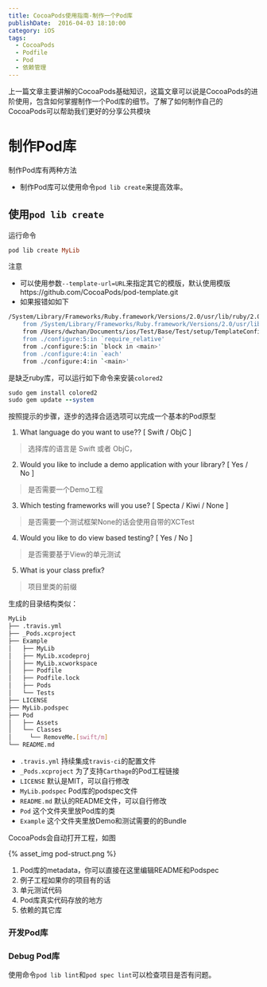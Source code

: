 ```yaml
---
title: CocoaPods使用指南-制作一个Pod库
publishDate:  2016-04-03 18:10:00
category: iOS
tags:
  - CocoaPods
  - Podfile
  - Pod
  - 依赖管理
---
```


上一篇文章主要讲解的CocoaPods基础知识，这篇文章可以说是CocoaPods的进阶使用，包含如何掌握制作一个Pod库的细节。了解了如何制作自己的CocoaPods可以帮助我们更好的分享公共模块

<!-- toc -->

# 制作Pod库
制作Pod库有两种方法

* 制作Pod库可以使用命令`pod lib create`来提高效率。

## 使用`pod lib create`
运行命令
```ruby
pod lib create MyLib
```
注意
* 可以使用参数`--template-url=URL`来指定其它的模版，默认使用模版https://github.com/CocoaPods/pod-template.git
* 如果报错如如下

<!-- more -->

```bash
/System/Library/Frameworks/Ruby.framework/Versions/2.0/usr/lib/ruby/2.0.0/rubygems/core_ext/kernel_require.rb:126:in `require': cannot load such file -- colored2 (LoadError)
	from /System/Library/Frameworks/Ruby.framework/Versions/2.0/usr/lib/ruby/2.0.0/rubygems/core_ext/kernel_require.rb:126:in `require'
	from /Users/dwzhan/Documents/ios/Test/Base/Test/setup/TemplateConfigurator.rb:2:in `<top (required)>'
	from ./configure:5:in `require_relative'
	from ./configure:5:in `block in <main>'
	from ./configure:4:in `each'
	from ./configure:4:in `<main>'
```
是缺乏ruby库，可以运行如下命令来安装`colored2`
```ruby
sudo gem install colored2
sudo gem update --system
```

按照提示的步骤，逐步的选择合适选项可以完成一个基本的Pod原型
1. What language do you want to use?? [ Swift / ObjC ]
> 选择库的语言是 Swift 或者 ObjC，
2. Would you like to include a demo application with your library? [ Yes / No ]
> 是否需要一个Demo工程
3. Which testing frameworks will you use? [ Specta / Kiwi / None ]
> 是否需要一个测试框架None的话会使用自带的XCTest
4. Would you like to do view based testing? [ Yes / No ]
> 是否需要基于View的单元测试
5. What is your class prefix?
> 项目里类的前缀

生成的目录结构类似：
```bash
MyLib
├── .travis.yml
├── _Pods.xcproject
├── Example
│   ├── MyLib
│   ├── MyLib.xcodeproj
│   ├── MyLib.xcworkspace
│   ├── Podfile
│   ├── Podfile.lock
│   ├── Pods
│   └── Tests
├── LICENSE
├── MyLib.podspec
├── Pod
│   ├── Assets
│   └── Classes
│     └── RemoveMe.[swift/m]
└── README.md
```
* `.travis.yml` 持续集成`travis-ci`的配置文件
* `_Pods.xcproject` 为了支持`Carthage`的Pod工程链接
* `LICENSE` 默认是MIT，可以自行修改
* `MyLib.podspec` Pod库的podspec文件
* `README.md` 默认的README文件，可以自行修改
* `Pod` 这个文件夹里放Pod库的类
* `Example` 这个文件夹里放Demo和测试需要的的Bundle

CocoaPods会自动打开工程，如图

{% asset_img pod-struct.png %}

1. Pod库的metadata，你可以直接在这里编辑README和Podspec
2. 例子工程如果你的项目有的话
3. 单元测试代码
4. Pod库真实代码存放的地方
5. 依赖的其它库

### 开发Pod库


### Debug Pod库
使用命令`pod lib lint`和`pod spec lint`可以检查项目是否有问题。